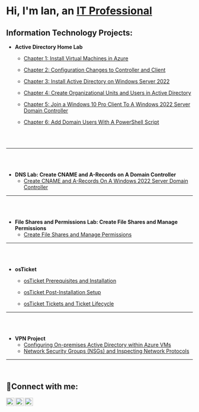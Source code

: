 <h1>Hi, I'm Ian, an <a href="https://linkedin.com/in/ian-bates-it">IT Professional</a></h1>

<h2> Information Technology Projects:</h2>

- <b>Active Directory Home Lab</b>
  - [Chapter 1: Install Virtual Machines in Azure](https://github.com/ian-bates-it/Azure-Virtual-Machine-Setup)

  - [Chapter 2: Configuration Changes to Controller and Client](https://github.com/ian-bates-it/Azure-Controller-Client-Configuration)

  - [Chapter 3: Install Active Directory on Windows Server 2022](https://github.com/ian-bates-it/Install-Active-Directory-on-Windows-2022-Server)

  - [Chapter 4: Create Organizational Units and Users in Active Directory](https://github.com/ian-bates-it/Active-Directory-Users-And-Computers)

  - [Chapter 5: Join a Windows 10 Pro Client To A Windows 2022 Server Domain Controller](https://github.com/ian-bates-it/Join-A-Client-To-A-Domain)

  - [Chapter 6: Add Domain Users With A PowerShell Script](https://github.com/ian-bates-it/Create-Active-Directory-Users-With-PowerShell-Script)

<br />



<br />



---
<br />
<br />


- <b>DNS Lab: Create CNAME and A-Records on A Domain Controller</b>
  - [Create CNAME and A-Records On A Windows 2022 Server Domain Controller](https://github.com/ian-bates-it/Create-CNAME-and-A-Records-On-Domain-Controller)



---
<br />
<br />


- <b>File Shares and Permissions Lab: Create File Shares and Manage Permissions</b>
  - [Create File Shares and Manage Permissions](https://github.com/ian-bates-it/Create-File-Shares-and-Manage-Permissions)


---
<br />
<br />


- <b>osTicket</b>
  - [osTicket Prerequisites and Installation](https://github.com/ian-bates-it/osticket-setup)
    
  - [osTicket Post-Installation Setup](https://github.com/ian-bates-it/osticket-post-installation-setup)
    
  - [osTicket Tickets and Ticket Lifecycle](https://github.com/ian-bates-it/osticket-tickets-and-lifecycle)




---
<br />
<br />


- <b>VPN Project</b>
  - [Configuring On-premises Active Directory within Azure VMs](https://github.com/ian-bates-it/configure-ad)
  - [Network Security Groups (NSGs) and Inspecting Network Protocols](https://github.com/ian-bates-it/azure-network-protocols)


---
<br />
<h2>🤳Connect with me:</h2>

[<img align="left" alt="Ian | Twitter" width="22px" src="https://cdn.jsdelivr.net/npm/simple-icons@v3/icons/twitter.svg" />][twitter]
[<img align="left" alt="Ian | LinkedIn" width="22px" src="https://cdn.jsdelivr.net/npm/simple-icons@v3/icons/linkedin.svg" />][linkedin]
[<img align="left" alt="Ian | Instagram" width="22px" src="https://cdn.jsdelivr.net/npm/simple-icons@v3/icons/instagram.svg" />][instagram]

[twitter]: https://twitter.com/ianbatesit
[instagram]: https://www.instagram.com/ianbatesit
[linkedin]: https://linkedin.com/in/ian-bates-it



<!--
![image](https://github.com/user-attachments/assets/c1777774-388e-41c3-b03f-47f634ee66a4)
## Hi there 👋
**ian-bates-it/ian-bates-it** is a ✨ _special_ ✨ repository because its `README.md` (this file) appears on your GitHub profile.

Here are some ideas to get you started:

- 🔭 I’m currently working on ...
- 🌱 I’m currently learning ...
- 👯 I’m looking to collaborate on ...
- 🤔 I’m looking for help with ...
- 💬 Ask me about ...
- 📫 How to reach me: ...
- 😄 Pronouns: ...
- ⚡ Fun fact: ...
-->
